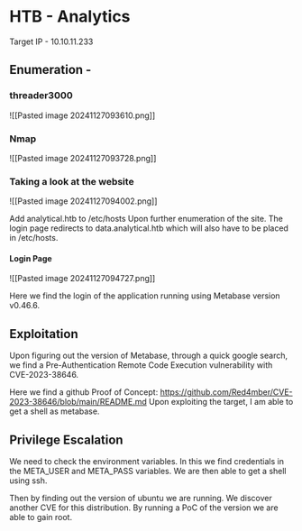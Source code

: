 # HTB - Analytics

Target IP - 10.10.11.233

## Enumeration - 

### threader3000

![[Pasted image 20241127093610.png]]

### Nmap

![[Pasted image 20241127093728.png]]

### Taking a look at the website

![[Pasted image 20241127094002.png]]

Add analytical.htb to /etc/hosts
Upon further enumeration of the site. The login page redirects to data.analytical.htb which will also have to be placed in /etc/hosts.

#### Login Page

![[Pasted image 20241127094727.png]]

Here we find the login of the application running using Metabase version v0.46.6.

## Exploitation

Upon figuring out the version of Metabase, through a quick google search, we find a Pre-Authentication Remote Code Execution vulnerability with CVE-2023-38646.

Here we find a github Proof of Concept: https://github.com/Red4mber/CVE-2023-38646/blob/main/README.md
Upon exploiting the target, I am able to get a shell as metabase.

## Privilege Escalation

We need to check the environment variables. In this we find credentials in the META_USER and META_PASS variables. We are then able to get a shell using ssh.

Then by finding out the version of ubuntu we are running. We discover another CVE for this distribution. By running a PoC of the version we are able to gain root.